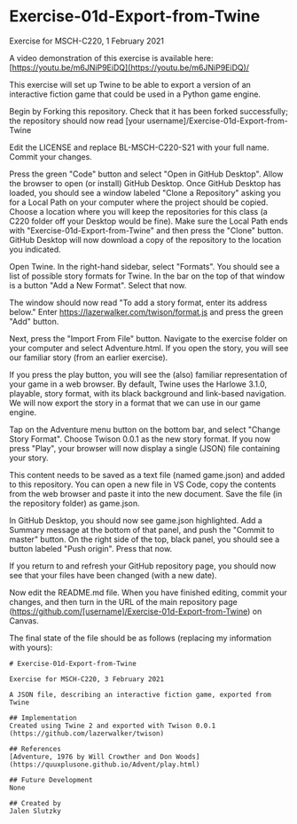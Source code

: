 # Exercise-01d-Export-from-Twine
Exercise for MSCH-C220, 1 February 2021

A video demonstration of this exercise is available here: [https://youtu.be/m6JNiP9EiDQ](https://youtu.be/m6JNiP9EiDQ)/

This exercise will set up Twine to be able to export a version of an interactive fiction game that could be used in a Python game engine.

Begin by Forking this repository. Check that it has been forked successfully; the repository should now read [your username]/Exercise-01d-Export-from-Twine

Edit the LICENSE and replace BL-MSCH-C220-S21 with your full name. Commit your changes.

Press the green "Code" button and select "Open in GitHub Desktop". Allow the browser to open (or install) GitHub Desktop. Once GitHub Desktop has loaded, you should see a window labeled "Clone a Repository" asking you for a Local Path on your computer where the project should be copied. Choose a location where you will keep the repositories for this class (a C220 folder off your Desktop would be fine). Make sure the Local Path ends with "Exercise-01d-Export-from-Twine" and then press the "Clone" button. GitHub Desktop will now download a copy of the repository to the location you indicated.

Open Twine. In the right-hand sidebar, select "Formats". You should see a list of possible story formats for Twine. In the bar on the top of that window is a button "Add a New Format". Select that now.

The window should now read "To add a story format, enter its address below." Enter https://lazerwalker.com/twison/format.js and press the green "Add" button.

Next, press the "Import From File" button. Navigate to the exercise folder on your computer and select Adventure.html. If you open the story, you will see our familiar story (from an earlier exercise).

If you press the play button, you will see the (also) familiar representation of your game in a web browser. By default, Twine uses the Harlowe 3.1.0, playable, story format, with its black background and link-based navigation. We will now export the story in a format that we can use in our game engine.

Tap on the Adventure menu button on the bottom bar, and select "Change Story Format". Choose Twison 0.0.1 as the new story format. If you now press "Play", your browser will now display a single (JSON) file containing your story.

This content needs to be saved as a text file (named game.json) and added to this repository. You can open a new file in VS Code, copy the contents from the web browser and paste it into the new document. Save the file (in the repository folder) as game.json.

In GitHub Desktop, you should now see game.json highlighted. Add a Summary message at the bottom of that panel, and push the "Commit to master" button. On the right side of the top, black panel, you should see a button labeled "Push origin". Press that now.

If you return to and refresh your GitHub repository page, you should now see that your files have been changed (with a new date).

Now edit the README.md file. When you have finished editing, commit your changes, and then turn in the URL of the main repository page (https://github.com/[username]/Exercise-01d-Export-from-Twine) on Canvas.

The final state of the file should be as follows (replacing my information with yours):
```
# Exercise-01d-Export-from-Twine

Exercise for MSCH-C220, 3 February 2021

A JSON file, describing an interactive fiction game, exported from Twine

## Implementation
Created using Twine 2 and exported with Twison 0.0.1 (https://github.com/lazerwalker/twison)

## References
[Adventure, 1976 by Will Crowther and Don Woods](https://quuxplusone.github.io/Advent/play.html)

## Future Development
None

## Created by
Jalen Slutzky
```
